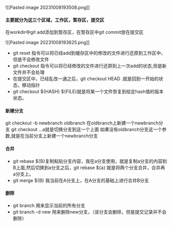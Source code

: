 ![[Pasted image 20231008193508.png]]
#### 主要就分为这三个区域，工作区，暂存区，提交区
在workdir中git add添加到暂存区，在暂存区中git commit放在提交区

![[Pasted image 20231008193625.png]]

* git reset 指令可以将已经add到缓存区中的修改的文件进行还原到工作区中，但是不会修改文件
* git checkout 指令可以将已经修改的文件进行还原到上一次add的状态,但是新文件并不会处理
* 在提交区中，已经乱改一通之后，git checkout HEAD .就是回到一开始的状态，移动指针
* git checkout ${HASH} ${FILE}就是将某一个文件恢复到给定hash值的版本状态。
#### 新建分支
git checkout -b newbranch oldbranch
在oldbranch上新建一个newbranch分支
git checkout ...a就是切换分支到这一个上面
如果没有oldbranch分支这一个参数,就是在当前分支上新建一个newbranch分支
#### 合并
* git rebase ${B}复制粘贴分支内容，我在a分支使用，就是复制a分支的内容到B上面,然后切换到a分支之后，git rebase ${a} 就是将两个分支合并，合并再a分支上。
* git merge ${B} 我当前在A分支上，在A分支的基础上进行合并B分支

#### 删除
* git branch 用来显示当前的所有分支
* git branch -d new 用来删除new分支，（该分支会删除，但是提交记录并不会删除）